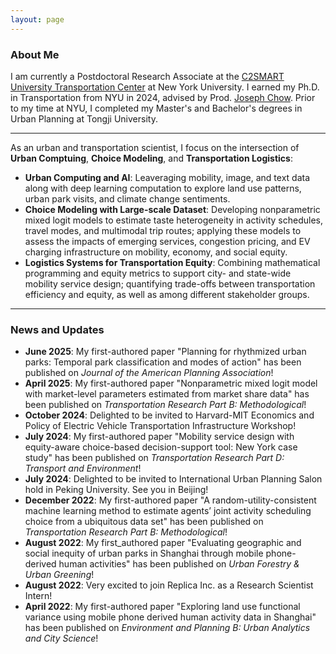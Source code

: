 ```yaml
---
layout: page
---
```


### About Me

I am currently a Postdoctoral Research Associate at the [C2SMART University Transportation Center](https://c2smarter.engineering.nyu.edu/) at New York University. I earned my Ph.D. in Transportation from NYU in 2024, advised by Prod. [Joseph Chow](https://engineering.nyu.edu/faculty/joseph-chow). Prior to my time at NYU, I completed my Master's and Bachelor's degrees in Urban Planning at Tongji University. 

---

As an urban and transportation scientist, I focus on the intersection of **Urban Comptuing**, **Choice Modeling**, and **Transportation Logistics**:

- **Urban Computing and AI**: Leaveraging mobility, image, and text data along with deep learning computation to explore land use patterns, urban park visits, and climate change sentiments.
- **Choice Modeling with Large-scale Dataset**: Developing nonparametric mixed logit models to estimate taste heterogeneity in activity schedules, travel modes, and multimodal trip routes; applying these models to assess the impacts of emerging services, congestion pricing, and EV charging infrastructure on mobility, economy, and social equity.
- **Logistics Systems for Transportation Equity**: Combining mathematical programming and equity metrics to support city- and state-wide mobility service design; quantifying trade-offs between transportation efficiency and equity, as well as among different stakeholder groups. 

---

### News and Updates

- **June 2025**: My first-authored paper "Planning for rhythmized urban parks: Temporal park classification and modes of action" has been published on *Journal of the American Planning Association*!
- **April 2025**: My first-authored paper "Nonparametric mixed logit model with market-level parameters estimated from market share data" has been published on *Transportation Research Part B: Methodological*!
- **October 2024**: Delighted to be invited to Harvard-MIT Economics and Policy of Electric Vehicle Transportation Infrastructure Workshop!
- **July 2024**: My first-authored paper "Mobility service design with equity-aware choice-based decision-support tool: New York case study" has been published on *Transportation Research Part D: Transport and Environment*!
- **July 2024**: Delighted to be invited to International Urban Planning Salon hold in Peking University. See you in Beijing!
- **December 2022**: My first-authored paper "A random-utility-consistent machine learning method to estimate agents’ joint activity scheduling choice from a ubiquitous data set" has been published on *Transportation Research Part B: Methodological*!
- **August 2022**: My first_authored paper "Evaluating geographic and social inequity of urban parks in Shanghai through mobile phone-derived human activities" has been published on *Urban Forestry & Urban Greening*!
- **August 2022**: Very excited to join Replica Inc. as a Research Scientist Intern!
- **April 2022**: My first-authored paper "Exploring land use functional variance using mobile phone derived human activity data in Shanghai" has been published on *Environment and Planning B: Urban Analytics and City Science*!

<br>
